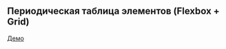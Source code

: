 ## Периодическая таблица элементов (Flexbox + Grid)

[Демо](https://smyk-o.github.io/periodic-table/)
